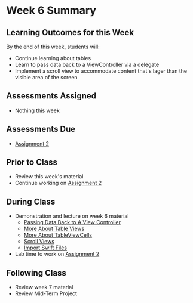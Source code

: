 # Week 6 Summary

## Learning Outcomes for this Week

By the end of this week, students will:

- Continue learning about tables
- Learn to pass data back to a ViewController via a delegate
- Implement a scroll view to accommodate content that's lager than the visible area of the screen

## Assessments Assigned

- Nothing this week

## Assessments Due

- [Assignment 2](/assessments/assignments/assignment-2.md)

## Prior to Class

- Review this week's material
- Continue working on [Assignment 2](/assessments/assignments/assignment-2.md)

## During Class

- Demonstration and lecture on week 6 material
    - [Passing Data Back to A View Controller](./pass-data.md)
    - [More About Table Views](./more-table-views.md)
    - [More About TableViewCells](./more-table-view-cells.md)
    - [Scroll Views](./scroll-view.md)
    - [Import Swift Files](./import-swift-files.md)
- Lab time to work on [Assignment 2](/assessments/assignments/assignment-2.md)

## Following Class

- Review week 7 material
- Review Mid-Term Project
